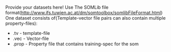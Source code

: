 Provide your datasets here! Use The SOMLib file format(http://www.ifs.tuwien.ac.at/dm/somtoolbox/somlibFileFormat.html)
One dataset consists of(Template-vector file pairs can also contain multiple property-files):
* .tv - template-file
* .vec - Vector-file
* .prop - Property file that contains training-spec for the som

